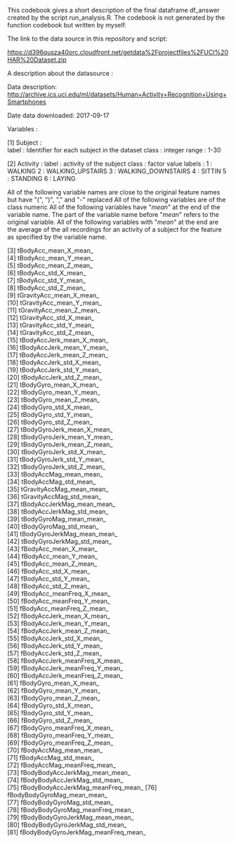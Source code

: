 This codebook gives a short description of the final dataframe df_answer created by the script run_analysis.R. The codebook is not generated by the function codebook but written by myself.

The link to the data source in this repository and script: 

https://d396qusza40orc.cloudfront.net/getdata%2Fprojectfiles%2FUCI%20HAR%20Dataset.zip

A description about the datasource : 

Data description: http://archive.ics.uci.edu/ml/datasets/Human+Activity+Recognition+Using+Smartphones 

Date data downloaded: 2017-09-17

Variables : 

[1] Subject :       
        label : Identifier for each subject in the dataset
        class : integer
        range : 1-30

[2] Activity : 
        label : activity of the subject
        class : factor
        value labels :  1 : WALKING
                        2 : WALKING_UPSTAIRS
                        3 : WALKING_DOWNSTAIRS
                        4 : SITTIN
                        5 : STANDING
                        6 : LAYING


All of the following variable names are close to the original feature names but have "(", ")", "," and "-" replaced
All of the following variables are of the class numeric 
All of the following variables have "_mean_" at the end of the variable name. The part of the variable name before "_mean_" refers to the original variable.
All of the following variables with "_mean_" at the end are the average of the all recordings for an activity of a subject for the feature as specified by the variable name.

 [3] tBodyAcc_mean_X_mean_              
 [4] tBodyAcc_mean_Y_mean_              
 [5] tBodyAcc_mean_Z_mean_              
 [6] tBodyAcc_std_X_mean_               
 [7] tBodyAcc_std_Y_mean_               
 [8] tBodyAcc_std_Z_mean_               
 [9] tGravityAcc_mean_X_mean_           
[10] tGravityAcc_mean_Y_mean_           
[11] tGravityAcc_mean_Z_mean_           
[12] tGravityAcc_std_X_mean_            
[13] tGravityAcc_std_Y_mean_            
[14] tGravityAcc_std_Z_mean_            
[15] tBodyAccJerk_mean_X_mean_          
[16] tBodyAccJerk_mean_Y_mean_          
[17] tBodyAccJerk_mean_Z_mean_          
[18] tBodyAccJerk_std_X_mean_           
[19] tBodyAccJerk_std_Y_mean_           
[20] tBodyAccJerk_std_Z_mean_           
[21] tBodyGyro_mean_X_mean_             
[22] tBodyGyro_mean_Y_mean_             
[23] tBodyGyro_mean_Z_mean_             
[24] tBodyGyro_std_X_mean_              
[25] tBodyGyro_std_Y_mean_              
[26] tBodyGyro_std_Z_mean_              
[27] tBodyGyroJerk_mean_X_mean_         
[28] tBodyGyroJerk_mean_Y_mean_         
[29] tBodyGyroJerk_mean_Z_mean_         
[30] tBodyGyroJerk_std_X_mean_          
[31] tBodyGyroJerk_std_Y_mean_          
[32] tBodyGyroJerk_std_Z_mean_          
[33] tBodyAccMag_mean_mean_             
[34] tBodyAccMag_std_mean_              
[35] tGravityAccMag_mean_mean_          
[36] tGravityAccMag_std_mean_           
[37] tBodyAccJerkMag_mean_mean_         
[38] tBodyAccJerkMag_std_mean_          
[39] tBodyGyroMag_mean_mean_            
[40] tBodyGyroMag_std_mean_             
[41] tBodyGyroJerkMag_mean_mean_        
[42] tBodyGyroJerkMag_std_mean_         
[43] fBodyAcc_mean_X_mean_              
[44] fBodyAcc_mean_Y_mean_              
[45] fBodyAcc_mean_Z_mean_              
[46] fBodyAcc_std_X_mean_               
[47] fBodyAcc_std_Y_mean_               
[48] fBodyAcc_std_Z_mean_               
[49] fBodyAcc_meanFreq_X_mean_          
[50] fBodyAcc_meanFreq_Y_mean_          
[51] fBodyAcc_meanFreq_Z_mean_          
[52] fBodyAccJerk_mean_X_mean_          
[53] fBodyAccJerk_mean_Y_mean_          
[54] fBodyAccJerk_mean_Z_mean_          
[55] fBodyAccJerk_std_X_mean_           
[56] fBodyAccJerk_std_Y_mean_           
[57] fBodyAccJerk_std_Z_mean_           
[58] fBodyAccJerk_meanFreq_X_mean_      
[59] fBodyAccJerk_meanFreq_Y_mean_      
[60] fBodyAccJerk_meanFreq_Z_mean_      
[61] fBodyGyro_mean_X_mean_             
[62] fBodyGyro_mean_Y_mean_             
[63] fBodyGyro_mean_Z_mean_             
[64] fBodyGyro_std_X_mean_              
[65] fBodyGyro_std_Y_mean_              
[66] fBodyGyro_std_Z_mean_              
[67] fBodyGyro_meanFreq_X_mean_         
[68] fBodyGyro_meanFreq_Y_mean_         
[69] fBodyGyro_meanFreq_Z_mean_         
[70] fBodyAccMag_mean_mean_             
[71] fBodyAccMag_std_mean_              
[72] fBodyAccMag_meanFreq_mean_         
[73] fBodyBodyAccJerkMag_mean_mean_     
[74] fBodyBodyAccJerkMag_std_mean_      
[75] fBodyBodyAccJerkMag_meanFreq_mean_ 
[76] fBodyBodyGyroMag_mean_mean_        
[77] fBodyBodyGyroMag_std_mean_         
[78] fBodyBodyGyroMag_meanFreq_mean_    
[79] fBodyBodyGyroJerkMag_mean_mean_    
[80] fBodyBodyGyroJerkMag_std_mean_     
[81] fBodyBodyGyroJerkMag_meanFreq_mean_




